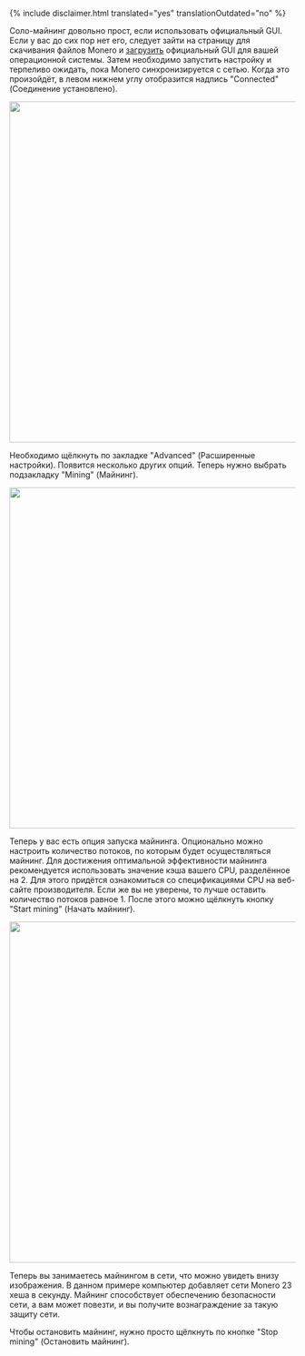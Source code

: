 {% include disclaimer.html translated="yes" translationOutdated="no" %}

Соло-майнинг довольно прост, если использовать официальный GUI. Если у вас до сих пор нет его, следует зайти на страницу для скачивания файлов Monero и <a href="{{site.baseurl}}/downloads/">загрузить</a> официальный GUI для вашей операционной системы. Затем необходимо запустить настройку и терпеливо ожидать, пока Monero синхронизируется с сетью. Когда это произойдёт, в левом нижнем углу отобразится надпись "Connected" (Соединение установлено).

<img src="/img/resources/user-guides/en/solo_mine_GUI/01.PNG" style="width: 600px;"/>

Необходимо щёлкнуть по закладке "Advanced" (Расширенные настройки). Появится
несколько других опций. Теперь нужно выбрать подзакладку "Mining" (Майнинг).

<img src="/img/resources/user-guides/en/solo_mine_GUI/02.PNG" style="width: 600px;"/>

Теперь у вас есть опция запуска майнинга. Опционально можно настроить
количество потоков, по которым будет осуществляться майнинг. Для достижения
оптимальной эффективности майнинга рекомендуется использовать значение кэша
вашего CPU, разделённое на 2. Для этого придётся ознакомиться со
спецификациями CPU на веб-сайте производителя. Если же вы не уверены, то
лучше оставить количество потоков равное 1. После этого можно щёлкнуть
кнопку "Start mining" (Начать майнинг).

<img src="/img/resources/user-guides/en/solo_mine_GUI/03.PNG" style="width: 600px;"/>

Теперь вы занимаетесь майнингом в сети, что можно увидеть внизу
изображения. В данном примере компьютер добавляет сети Monero 23 хеша в
секунду. Майнинг способствует обеспечению безопасности сети, а вам может
повезти, и вы получите вознаграждение за такую защиту сети.

Чтобы остановить майнинг, нужно просто щёлкнуть по кнопке "Stop mining"
(Остановить майнинг).
